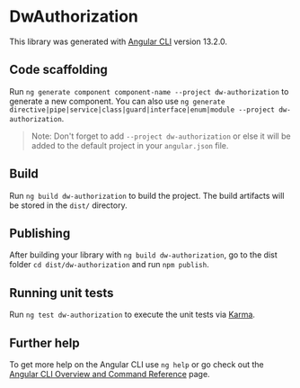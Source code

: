 # DwAuthorization

This library was generated with [Angular CLI](https://github.com/angular/angular-cli) version 13.2.0.

## Code scaffolding

Run `ng generate component component-name --project dw-authorization` to generate a new component. You can also use `ng generate directive|pipe|service|class|guard|interface|enum|module --project dw-authorization`.
> Note: Don't forget to add `--project dw-authorization` or else it will be added to the default project in your `angular.json` file. 

## Build

Run `ng build dw-authorization` to build the project. The build artifacts will be stored in the `dist/` directory.

## Publishing

After building your library with `ng build dw-authorization`, go to the dist folder `cd dist/dw-authorization` and run `npm publish`.

## Running unit tests

Run `ng test dw-authorization` to execute the unit tests via [Karma](https://karma-runner.github.io).

## Further help

To get more help on the Angular CLI use `ng help` or go check out the [Angular CLI Overview and Command Reference](https://angular.io/cli) page.
